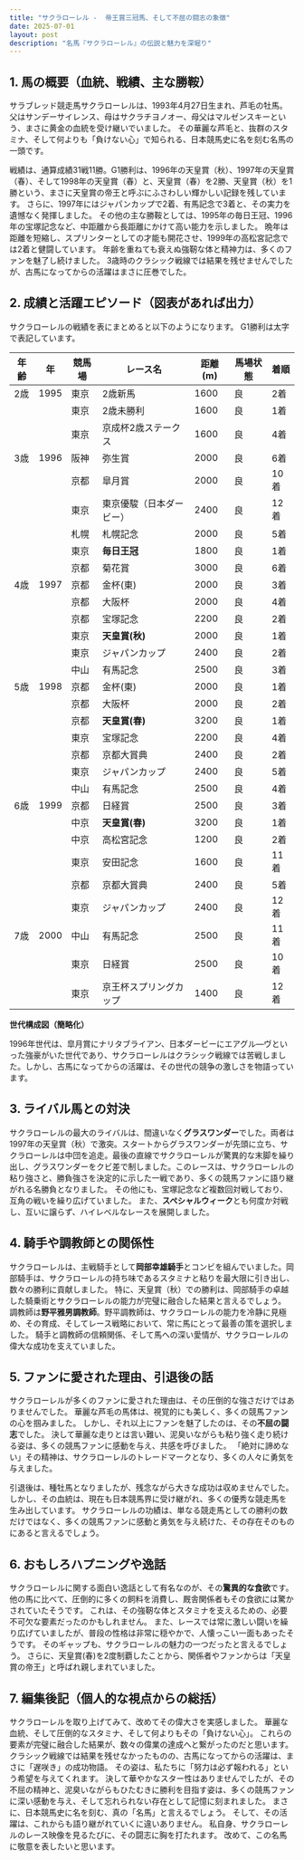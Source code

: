 ```yaml
---
title: "サクラローレル -  帝王賞三冠馬、そして不屈の闘志の象徴"
date: 2025-07-01
layout: post
description: "名馬『サクラローレル』の伝説と魅力を深堀り"
---
```


## 1. 馬の概要（血統、戦績、主な勝鞍）

サラブレッド競走馬サクラローレルは、1993年4月27日生まれ、芦毛の牡馬。父はサンデーサイレンス、母はサクラチヨノオー、母父はマルゼンスキーという、まさに黄金の血統を受け継いでいました。  その華麗な芦毛と、抜群のスタミナ、そして何よりも「負けない心」で知られる、日本競馬史に名を刻む名馬の一頭です。

戦績は、通算成績31戦11勝。G1勝利は、1996年の天皇賞（秋）、1997年の天皇賞（春）、そして1998年の天皇賞（春）と、天皇賞（春）を2勝、天皇賞（秋）を1勝という、まさに天皇賞の帝王と呼ぶにふさわしい輝かしい記録を残しています。  さらに、1997年にはジャパンカップで2着、有馬記念で3着と、その実力を遺憾なく発揮しました。  その他の主な勝鞍としては、1995年の毎日王冠、1996年の宝塚記念など、中距離から長距離にかけて高い能力を示しました。  晩年は距離を短縮し、スプリンターとしての才能も開花させ、1999年の高松宮記念では2着と健闘しています。  年齢を重ねても衰えぬ強靭な体と精神力は、多くのファンを魅了し続けました。  3歳時のクラシック戦線では結果を残せませんでしたが、古馬になってからの活躍はまさに圧巻でした。


## 2. 成績と活躍エピソード（図表があれば出力）

サクラローレルの戦績を表にまとめると以下のようになります。 G1勝利は太字で表記しています。

| 年齢 | 年 | 競馬場 | レース名 | 距離(m) | 馬場状態 | 着順 |
|---|---|---|---|---|---|---|
| 2歳 | 1995 | 東京 | 2歳新馬 | 1600 | 良 | 2着 |
|  |  | 東京 | 2歳未勝利 | 1600 | 良 | 1着 |
|  |  | 東京 | 京成杯2歳ステークス | 1600 | 良 | 4着 |
| 3歳 | 1996 | 阪神 | 弥生賞 | 2000 | 良 | 6着 |
|  |  | 京都 | 皐月賞 | 2000 | 良 | 10着 |
|  |  | 東京 | 東京優駿（日本ダービー） | 2400 | 良 | 12着 |
|  |  | 札幌 | 札幌記念 | 2000 | 良 | 5着 |
|  |  | 東京 | **毎日王冠** | 1800 | 良 | 1着 |
|  |  | 京都 | 菊花賞 | 3000 | 良 | 6着 |
| 4歳 | 1997 | 京都 | 金杯(東) | 2000 | 良 | 3着 |
|  |  | 京都 | 大阪杯 | 2000 | 良 | 4着 |
|  |  | 京都 | 宝塚記念 | 2200 | 良 | 2着 |
|  |  | 東京 | **天皇賞(秋)** | 2000 | 良 | 1着 |
|  |  | 東京 | ジャパンカップ | 2400 | 良 | 2着 |
|  |  | 中山 | 有馬記念 | 2500 | 良 | 3着 |
| 5歳 | 1998 | 京都 | 金杯(東) | 2000 | 良 | 1着 |
|  |  | 京都 | 大阪杯 | 2000 | 良 | 2着 |
|  |  | 京都 | **天皇賞(春)** | 3200 | 良 | 1着 |
|  |  | 東京 | 宝塚記念 | 2200 | 良 | 4着 |
|  |  | 京都 | 京都大賞典 | 2400 | 良 | 2着 |
|  |  | 東京 | ジャパンカップ | 2400 | 良 | 5着 |
|  |  | 中山 | 有馬記念 | 2500 | 良 | 4着 |
| 6歳 | 1999 | 京都 | 日経賞 | 2500 | 良 | 3着 |
|  |  | 中京 | **天皇賞(春)** | 3200 | 良 | 1着 |
|  |  | 中京 | 高松宮記念 | 1200 | 良 | 2着 |
|  |  | 東京 | 安田記念 | 1600 | 良 | 11着 |
|  |  | 京都 | 京都大賞典 | 2400 | 良 | 5着 |
|  |  | 東京 | ジャパンカップ | 2400 | 良 | 12着 |
| 7歳 | 2000 | 中山 | 有馬記念 | 2500 | 良 | 11着 |
|  |  | 東京 | 日経賞 | 2500 | 良 | 10着 |
|  |  | 東京 | 京王杯スプリングカップ | 1400 | 良 | 12着 |


**世代構成図（簡略化）**

1996年世代は、皐月賞にナリタブライアン、日本ダービーにエアグル―ヴといった強豪がいた世代であり、サクラローレルはクラシック戦線では苦戦しました。しかし、古馬になってからの活躍は、その世代の競争の激しさを物語っています。


## 3. ライバル馬との対決

サクラローレルの最大のライバルは、間違いなく**グラスワンダー**でした。両者は1997年の天皇賞（秋）で激突。スタートからグラスワンダーが先頭に立ち、サクラローレルは中団を追走。最後の直線でサクラローレルが驚異的な末脚を繰り出し、グラスワンダーをクビ差で制しました。このレースは、サクラローレルの粘り強さと、勝負強さを決定的に示した一戦であり、多くの競馬ファンに語り継がれる名勝負となりました。  その他にも、宝塚記念など複数回対戦しており、互角の戦いを繰り広げていました。  また、**スペシャルウィーク**とも何度か対戦し、互いに譲らず、ハイレベルなレースを展開しました。


## 4. 騎手や調教師との関係性

サクラローレルは、主戦騎手として**岡部幸雄騎手**とコンビを組んでいました。岡部騎手は、サクラローレルの持ち味であるスタミナと粘りを最大限に引き出し、数々の勝利に貢献しました。  特に、天皇賞（秋）での勝利は、岡部騎手の卓越した騎乗術とサクラローレルの能力が完璧に融合した結果と言えるでしょう。  調教師は**野平雅男調教師**。野平調教師は、サクラローレルの能力を冷静に見極め、その育成、そしてレース戦略において、常に馬にとって最善の策を選択しました。  騎手と調教師の信頼関係、そして馬への深い愛情が、サクラローレルの偉大な成功を支えていました。


## 5. ファンに愛された理由、引退後の話

サクラローレルが多くのファンに愛された理由は、その圧倒的な強さだけではありませんでした。  華麗な芦毛の馬体は、視覚的にも美しく、多くの競馬ファンの心を掴みました。  しかし、それ以上にファンを魅了したのは、その**不屈の闘志**でした。  決して華麗な走りとは言い難い、泥臭いながらも粘り強く走り続ける姿は、多くの競馬ファンに感動を与え、共感を呼びました。  「絶対に諦めない」その精神は、サクラローレルのトレードマークとなり、多くの人々に勇気を与えました。

引退後は、種牡馬となりましたが、残念ながら大きな成功は収めませんでした。  しかし、その血統は、現在も日本競馬界に受け継がれ、多くの優秀な競走馬を生み出しています。  サクラローレルの功績は、単なる競走馬としての勝利の数だけではなく、多くの競馬ファンに感動と勇気を与え続けた、その存在そのものにあると言えるでしょう。


## 6. おもしろハプニングや逸話

サクラローレルに関する面白い逸話として有名なのが、その**驚異的な食欲**です。  他の馬に比べて、圧倒的に多くの飼料を消費し、厩舎関係者もその食欲には驚かされていたそうです。  これは、その強靭な体とスタミナを支えるための、必要不可欠な要素だったのかもしれません。  また、レースでは常に激しい闘いを繰り広げていましたが、普段の性格は非常に穏やかで、人懐っこい一面もあったそうです。  そのギャップも、サクラローレルの魅力の一つだったと言えるでしょう。  さらに、天皇賞(春)を2度制覇したことから、関係者やファンからは「天皇賞の帝王」と呼ばれ親しまれていました。


## 7. 編集後記（個人的な視点からの総括）

サクラローレルを取り上げてみて、改めてその偉大さを実感しました。  華麗な血統、そして圧倒的なスタミナ、そして何よりもその「負けない心」。  これらの要素が完璧に融合した結果が、数々の偉業の達成へと繋がったのだと思います。  クラシック戦線では結果を残せなかったものの、古馬になってからの活躍は、まさに「遅咲き」の成功物語。  その姿は、私たちに「努力は必ず報われる」という希望を与えてくれます。  決して華やかなスター性はありませんでしたが、その不屈の精神と、泥臭いながらもひたむきに勝利を目指す姿は、多くの競馬ファンに深い感動を与え、そして忘れられない存在として記憶に刻まれました。  まさに、日本競馬史に名を刻む、真の「名馬」と言えるでしょう。  そして、その活躍は、これからも語り継がれていくに違いありません。  私自身、サクラローレルのレース映像を見るたびに、その闘志に胸を打たれます。  改めて、この名馬に敬意を表したいと思います。

